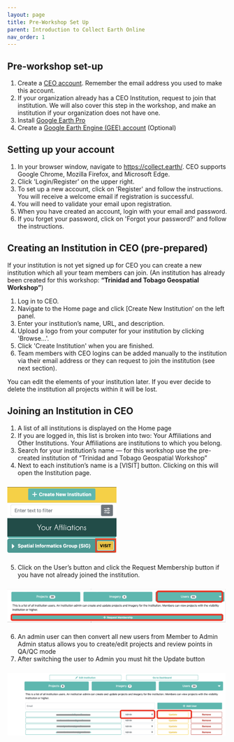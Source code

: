 ```yaml
---
layout: page
title: Pre-Workshop Set Up
parent: Introduction to Collect Earth Online
nav_order: 1
---
```


## Pre-workshop set-up
1. Create a [CEO account](https://app.collect.earth/register). Remember the email address you used to make this account.
2. If your organization already has a CEO Institution, request to join that institution. We will also cover this step in the workshop, and make an institution if your organization does not have one.
3. Install [Google Earth Pro](https://support.google.com/earth/answer/21955?hl=en)
4. Create a [Google Earth Engine (GEE) account](https://earthengine.google.com/new_signup/) (Optional)

## Setting up your account  
1. In your browser window, navigate to https://collect.earth/. CEO supports Google Chrome, Mozilla Firefox, and Microsoft Edge.  
2. Click 'Login/Register' on the upper right.  
3. To set up a new account, click on 'Register' and follow the instructions. You will receive a welcome email if registration is successful. 
4. You will need to validate your email upon registration. 
5. When you have created an account, login with your email and password. 
6. If you forget your password, click on 'Forgot your password?' and follow the instructions.

## Creating an Institution in CEO (pre-prepared)
If your institution is not yet signed up for CEO you can create a new institution which all your team members can join. (An institution has already been created for this workshop: **“Trinidad and Tobago Geospatial Workshop”**)
1. Log in to CEO.
2. Navigate to the Home page and click [Create New Institution’ on the left panel.
3. Enter your institution’s name, URL, and description.
4. Upload a logo from your computer for your institution by clicking 'Browse…'.
5. Click 'Create Institution' when you are finished.
6. Team members with CEO logins can be added manually to the institution via their email address or they can request to join the institution (see next section).

You can edit the elements of your institution later. If you ever decide to delete the institution all projects within it will be lost.


## Joining an Institution in CEO 
1. A list of all institutions is displayed on the Home page 
2. If you are logged in, this list is broken into two: Your Affiliations and Other Institutions. Your Affiliations are institutions to which you belong.
3. Search for your institution’s name — for this workshop use the pre-created institution of “Trinidad and Tobago Geospatial Workshop”
4. Next to each institution’s name is a [VISIT] button. Clicking on this will open the Institution page. 

<img align="center" src="../images/intro-CEO-images/2A_visitCEOinstitution.png"  vspace="10" width="250"> 

5. Click on the User’s button and click the Request Membership button if you have not already joined the institution.
<img align="center" src="../images/intro-CEO-images/2B_requestInstitutionMembership.png"  vspace="10" width="500"> 

6. An admin user can then convert all new users from Member to Admin
Admin status allows you to create/edit projects and review points in QA/QC mode
7. After switching the user to Admin you must hit the Update button
<img align="center" src="../images/intro-CEO-images/2C_updateInstitutionMembership.png"  vspace="10" width="500"> 